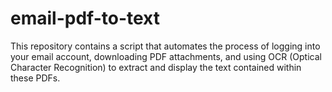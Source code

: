 # email-pdf-to-text
This repository contains a script that automates the process of logging into your email account, downloading PDF attachments, and using OCR (Optical Character Recognition) to extract and display the text contained within these PDFs. 
